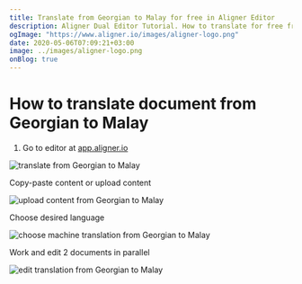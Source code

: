 ```yaml
---
title: Translate from Georgian to Malay for free in Aligner Editor
description: Aligner Dual Editor Tutorial. How to translate for free from Georgian to Malay. Aligner is multilingual document management platform. 
ogImage: "https://www.aligner.io/images/aligner-logo.png"
date: 2020-05-06T07:09:21+03:00
image: ../images/aligner-logo.png
onBlog: true
---
```


# How to translate document from Georgian to Malay

1. Go to editor at [app.aligner.io](https://app.aligner.io "Aligner App web page")

![translate from Georgian to Malay](../aligner-blank-editor.png "translate from Georgian to Malay")

Copy-paste content or upload content

![upload content from Georgian to Malay](../aligner-uploaded-document.png "upload content from Georgian to Malay")

Choose desired language

![choose machine translation from Georgian to Malay](../aligner-language-dropdown.png "choose machine translation from Georgian to Malay")

Work and edit 2 documents in parallel

![edit translation from Georgian to Malay](../aligner-double-sitded-editor.png "edit translation from Georgian to Malay")

